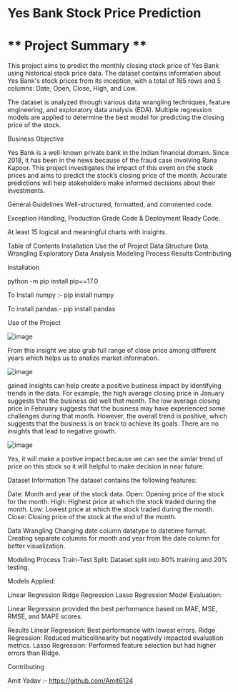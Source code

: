 # Yes Bank Stock Price Prediction

# ** Project Summary **

This project aims to predict the monthly closing stock price of Yes Bank using historical stock price data. The dataset contains information about Yes Bank's stock prices from its inception, with a total of 185 rows and 5 columns: Date, Open, Close, High, and Low.

The dataset is analyzed through various data wrangling techniques, feature engineering, and exploratory data analysis (EDA). Multiple regression models are applied to determine the best model for predicting the closing price of the stock.

Business Objective

Yes Bank is a well-known private bank in the Indian financial domain. Since 2018, it has been in the news because of the fraud case involving Rana Kapoor. This project investigates the impact of this event on the stock prices and aims to predict the stock’s closing price of the month. Accurate predictions will help stakeholders make informed decisions about their investments.

General Guidelines
Well-structured, formatted, and commented code.

Exception Handling, Production Grade Code & Deployment Ready Code.

At least 15 logical and meaningful charts with insights.

Table of Contents
Installation
Use the of Project
Data Structure
Data Wrangling
Exploratory Data Analysis
Modeling Process
Results
Contributing

Installation

python -m pip install pip==17.0

To Install numpy :- pip install numpy

To install pandas:- pip install pandas

Use of the Project

![image](https://github.com/mintijha/Yes-Bank-Stock-Closing-Price-Prediction/assets/123978172/a66c93c5-f5c0-4fd9-91e3-2765515cda64)

From this insight we also grab full range of close price among different years which helps us to analize market information.

![image](https://github.com/mintijha/Yes-Bank-Stock-Closing-Price-Prediction/assets/123978172/1044ac23-a872-44b2-9e70-2a8ddd88b86d)

gained insights can help create a positive business impact by identifying trends in the data. For example, the high average closing price in January suggests that the business did well that month. The low average closing price in February suggests that the business may have experienced some challenges during that month. However, the overall trend is positive, which suggests that the business is on track to achieve its goals. There are no insights that lead to negative growth.

![image](https://github.com/mintijha/Yes-Bank-Stock-Closing-Price-Prediction/assets/123978172/cd38da12-628f-45c2-8e29-b6264816a8ec)

Yes, it will make a postive impact because we can see the simlar trend of price on this stock so it will helpful to make decision in near future.




Dataset Information
The dataset contains the following features:

Date: Month and year of the stock data.
Open: Opening price of the stock for the month.
High: Highest price at which the stock traded during the month.
Low: Lowest price at which the stock traded during the month.
Close: Closing price of the stock at the end of the month.


Data Wrangling
Changing date column datatype to datetime format.
Creating separate columns for month and year from the date column for better visualization.

Modeling Process
Train-Test Split: Dataset split into 80% training and 20% testing.

Models Applied:

Linear Regression
Ridge Regression
Lasso Regression
Model Evaluation:

Linear Regression provided the best performance based on MAE, MSE, RMSE, and MAPE scores.

Results
Linear Regression: Best performance with lowest errors.
Ridge Regression: Reduced multicollinearity but negatively impacted evaluation metrics.
Lasso Regression: Performed feature selection but had higher errors than Ridge.

Contributing

Amit Yadav :- https://github.com/Amit6124


